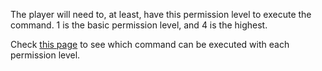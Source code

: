 The player will need to, at least, have this permission level to execute the command. 1 is the basic permission level, and 4 is the highest. 

Check [this page](https://mcreator.net/wiki/command-permission-levels) to see which command can be executed with each permission level.